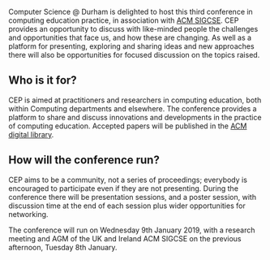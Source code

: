 Computer Science @ Durham is delighted to host this third conference in computing education practice, in association with [ACM SIGCSE](https://sigcse.org/sigcse/).  CEP provides
an opportunity to discuss with like-minded people the challenges and
opportunities that face us, and how these are changing.  As well as a
platform for presenting, exploring and sharing ideas and new
approaches there will also be opportunities for focused discussion on
the topics raised. 


Who is it for?
--------------

CEP is aimed at practitioners and researchers in computing education, both within Computing departments and elsewhere.  The conference provides a platform to share and discuss innovations and developments in the practice of computing education. Accepted papers will be published in the [ACM digital library](https://dl.acm.org).

How will the conference run?
----------------------------

CEP aims to be a community, not a series of proceedings; everybody is encouraged to participate even if they are not presenting.  During the conference there will be presentation sessions, and a poster session, with discussion time at the end of each session plus wider opportunities for networking.

The conference will run on Wednesday 9th January 2019, with a research meeting and AGM of the UK and Ireland ACM SIGCSE on the previous afternoon, Tuesday 8th January.

